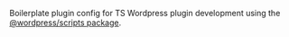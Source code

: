 Boilerplate plugin config for TS Wordpress plugin development using the [@wordpress/scripts package](https://www.npmjs.com/package/@wordpress/scripts?activeTab=readme).